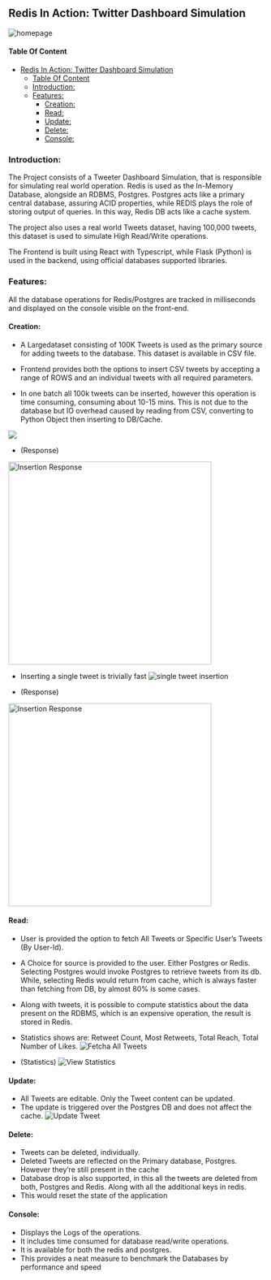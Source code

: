 ## Redis In Action: Twitter Dashboard Simulation

![homepage](https://github.com/llGOKUll/Redis-In-Action-Twitter-Simulation/blob/master/static/home.png)

#### Table Of Content
- [Redis In Action: Twitter Dashboard Simulation](#redis-in-action-twitter-dashboard-simulation)
    - [Table Of Content](#table-of-content)
  - [Introduction:](#introduction)
  - [Features:](#features)
    - [Creation:](#creation)
    - [Read:](#read)
    - [Update:](#update)
    - [Delete:](#delete)
    - [Console:](#console)


### Introduction:
The Project consists of a Tweeter Dashboard Simulation, that is responsible for simulating real world operation. Redis is used as the In-Memory Database, alongside an RDBMS, Postgres. Postgres acts like a primary central database, assuring ACID properties, while REDIS plays the role of storing output of queries. In this way, Redis DB acts like a cache system. 

The project also uses a real world Tweets dataset, having 100,000 tweets, this dataset is used to simulate High Read/Write operations.

The Frontend is built using React with Typescript, while Flask (Python) is used in the backend, using official databases supported libraries.

### Features:
All the database operations for Redis/Postgres are tracked in milliseconds and displayed on the console visible on the front-end.

#### Creation:
+ A Largedataset consisting of 100K Tweets is used as the primary source for adding tweets to the database. This dataset is available in CSV file. 

+ Frontend provides both the options to insert CSV tweets by accepting a range of ROWS and an individual tweets with all required parameters.

+ In one batch all 100k tweets can be inserted, however this operation is time consuming, consuming about 10-15 mins. This is not due to the database but IO overhead caused by reading from CSV, converting to Python Object then inserting to DB/Cache.

![](https://github.com/llGOKUll/Redis-In-Action-Twitter-Simulation/blob/master/static/insert-range.jpeg)
  
+ (Response)
<img src="https://github.com/llGOKUll/Redis-In-Action-Twitter-Simulation/blob/master/static/insert-range-response.jpeg" alt="Insertion Response" height="400">

+ Inserting a single tweet is trivially fast
![single tweet insertion](https://github.com/llGOKUll/Redis-In-Action-Twitter-Simulation/blob/master/static/insert-single-tweet.jpeg)

+ (Response)
<img src="https://github.com/llGOKUll/Redis-In-Action-Twitter-Simulation/blob/master/static/single-tweet-response.jpeg" alt="Insertion Response" height="400">

#### Read:
+ User is provided the option to fetch All Tweets or Specific User’s Tweets (By User-Id).
+ A Choice for source is provided to the user. Either Postgres or Redis. Selecting Postgres would invoke Postgres to retrieve tweets from its db. While, selecting Redis would return from cache, which is always faster than fetching from DB, by almost 80% is some cases.
+ Along with tweets, it is possible to compute statistics about the data present on the RDBMS, which is an expensive operation, the result is stored in Redis.
+ Statistics shows are: Retweet Count, Most Retweets, Total Reach, Total Number of Likes.
![Fetcha All Tweets](https://github.com/llGOKUll/Redis-In-Action-Twitter-Simulation/blob/master/static/fetch_all.jpeg)

+ (Statistics)
![View Statistics](https://github.com/llGOKUll/Redis-In-Action-Twitter-Simulation/blob/master/static/statistics.jpeg)

#### Update:
+ All Tweets are editable. Only the Tweet content can be updated.
+ The update is triggered over the Postgres DB and does not affect the cache.
![Update Tweet](https://github.com/llGOKUll/Redis-In-Action-Twitter-Simulation/blob/master/static/update-tweet.jpeg)

#### Delete:
+ Tweets can be deleted, individually.
+ Deleted Tweets are reflected on the Primary database, Postgres. However they’re still present in the cache
+ Database drop is also supported, in this all the tweets are deleted from both, Postgres and Redis. Along with all the additional keys in redis.
+ This would reset the state of the application

#### Console:
+ Displays the Logs of the operations.
+ It includes time consumed for database read/write operations. 
+ It is available for both the redis and postgres.
+ This provides a neat measure to benchmark the Databases by performance and speed
